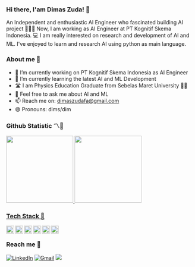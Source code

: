 
### Hi there, I'am Dimas Zuda! 👋

An Independent and enthusiastic AI Engineer who fascinated building AI project 🙆‍♂️🖖
Now, I am working as AI Engineer at PT Kognitif Skema Indonesia. 💻
I am really interested on research and development of AI and ML. I've enjoyed to learn and research AI using python as main language.

### About me 👲
- 🔭 I’m currently working on PT Kognitif Skema Indonesia as AI Engineer
- 🌱 I’m currently learning the latest AI and ML Development
- 🛣 I am Physics Education Graduate from Sebelas Maret University 👨‍🎓
- 💬 Feel free to ask me about AI and ML
- 📫 Reach me on: dimaszudafa@gmail.com
- 😄 Pronouns: dims/dim

### Github Statistic 〽🌟
<p align="left">
<a href="https://github.com/dimaszuda">
<img height="180em" src="https://github-readme-stats.vercel.app/api?username=dimaszuda&show_icons=true&theme=gruvbox&include_all_commits=true&count_private=true"/>
<img height="180em" src="https://github-readme-stats.vercel.app/api/top-langs/?username=dimaszuda&layout=compact&langs_count=8&theme=gruvbox"/>
</p>
  
### Tech Stack 🚀
<a href="#"><img align="left" alt="Python" title="Python" width="21px" src="https://cdn.svgporn.com/logos/python.svg"></a>
<a href="#"><img align="left" alt="Tensorlow" title="Tensorflow" width="21px" src="https://cdn.svgporn.com/logos/tensorflow.svg"></a>
<a href="#"><img align="left" alt="PyTorch" title="PyTorch" width="21px" src="https://cdn.svgporn.com/logos/pytorch-icon.svg"></a>
<a href="#"><img align="left" alt="Hugging Face" title="Hugging Face" width="21px" src="https://cdn.svgporn.com/logos/hugging-face-icon.svg"></a>
<a href="#"><img align="left" alt="Fast API" title="Fast API" width="21px" src="https://cdn.svgporn.com/logos/fastapi-icon.svg"></a>
<a href="#"><img align="left" alt="Chroma" title="Chroma" width="21px" src="https://cdn.svgporn.com/logos/chroma.svg"></a>
<br>

### Reach me 📮
<a href="https://www.linkedin.com/in/dimaszudafa/"><img alt="LinkedIn" title="LinkedIn" src="https://img.shields.io/badge/linkedin%20-%230077B5.svg?&style=flat&logo=linkedin&logoColor=white"/></a>
<a href="mailto:dimaszudafa@gmail.com"><img alt="Gmail" title="LinkedIn" src="https://img.shields.io/badge/Gmail-D14836?style=flat&logo=gmail&logoColor=white"/></a>
<a href="https://instagram.com/dimas_zudafa"><img src="https://img.shields.io/badge/-@dimaszuda_fa_-E4405F?style=flat&logo=Instagram&logoColor=white"/></a>
